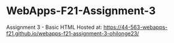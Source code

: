 # WebApps-F21-Assignment-3
Assignment 3 - Basic HTML
Hosted at: https://44-563-webapps-f21.github.io/webapps-f21-assignment-3-ohilonge23/
